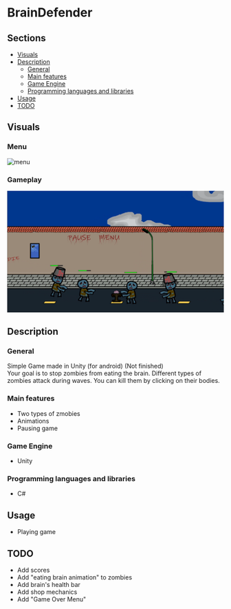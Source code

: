 # BrainDefender
## Sections

 - [Visuals](#visuals)
 - [Description](#description)
	 - [General](#general)
	 - [Main features](#main-features)
	 - [Game Engine](#game-engine)
	 - [Programming languages and libraries](#programming-languages-and-libraries)
 - [Usage](#usage)
 - [TODO](#todo)


## Visuals

### Menu
![menu](screenshots/sample1.gif "Menu")

### Gameplay
![gameplay](screenshots/sample2.png "Gameplay")

## Description

### General
Simple Game made in Unity (for android) (Not finished) <br>
Your goal is to stop zombies from eating the brain. Different types of zombies attack during waves. You can kill them by clicking on their bodies.

### Main features
  - Two types of zmobies
  - Animations
  - Pausing game

### Game Engine
- Unity

### Programming languages and libraries
 - C#

## Usage
 - Playing game

## TODO
 - Add scores
 - Add "eating brain animation" to zombies
 - Add brain's health bar
 - Add shop mechanics
 - Add "Game Over Menu"

